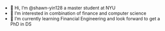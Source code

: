 - 👋 Hi, I’m @shawn-yin128 a master student at NYU
- 👀 I’m interested in combination of finance and computer science
- 🌱 I’m currently learning Financial Engineering and look forward to get a PhD in DS

<!---
shawn-yin128/shawn-yin128 is a ✨ special ✨ repository because its `README.md` (this file) appears on your GitHub profile.
You can click the Preview link to take a look at your changes.
--->
